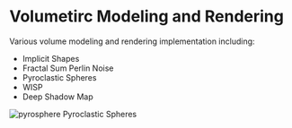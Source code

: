 # Volumetirc Modeling and Rendering

Various volume modeling and rendering implementation including:

- Implicit Shapes
- Fractal Sum Perlin Noise
- Pyroclastic Spheres
- WISP
- Deep Shadow Map

![pyrosphere](https://user-images.githubusercontent.com/44325719/47470241-86d0da00-d7ca-11e8-8e93-db9a780869a9.jpg)
Pyroclastic Spheres

